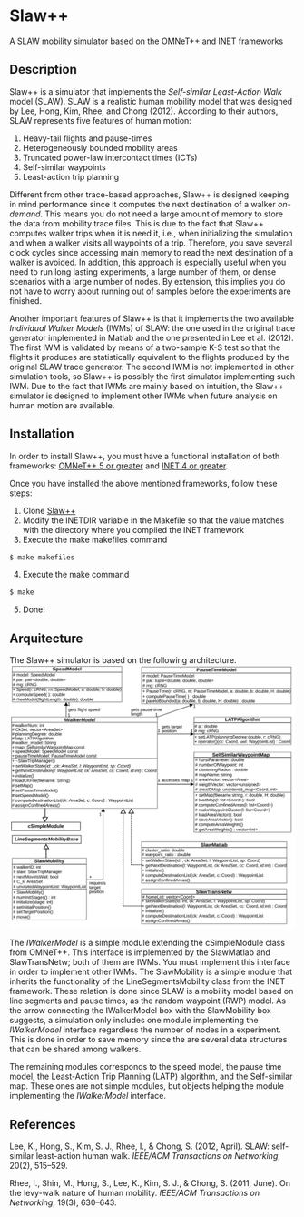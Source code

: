 # Slaw++
A SLAW mobility simulator based on the OMNeT++ and INET frameworks

## Description
Slaw++ is a simulator that implements the _Self-similar Least-Action Walk_ model (SLAW). SLAW is a realistic human mobility model that was designed by Lee, Hong, Kim, Rhee, and Chong (2012). According to their authors, SLAW represents five features of human motion:
  1. Heavy-tail flights and pause-times
  2. Heterogeneously bounded mobility areas
  3. Truncated power-law intercontact times (ICTs)
  4. Self-similar waypoints
  5. Least-action trip planning

Different from other trace-based approaches, Slaw++ is designed keeping in mind performance since it computes the next destination of a walker _on-demand_. This means you do not need a large amount of memory to store the data from mobility trace files. This is due to the fact that Slaw++ computes walker trips when it is need it, i.e., when initializing the simulation and when a walker visits all waypoints of a trip. Therefore, you save several clock cycles since accessing main memory to read the next destination of a walker is avoided. In addition, this approach is especially useful when you need to run long lasting experiments, a large number of them, or dense scenarios with a large number of nodes. By extension, this implies you do not have to worry about running out of samples before the experiments are finished.

Another important features of Slaw++ is that it implements the two available _Individual Walker Models_ (IWMs) of SLAW: the one used in the original trace generator implemented in Matlab and the one presented in Lee et al. (2012). The first IWM is validated by means of a two-sample K-S test so that the flights it produces are statistically equivalent to the flights produced by the original SLAW trace generator. The second IWM is not implemented in other simulation tools, so Slaw++ is possibly the first simulator implementing such IWM. Due to the fact that IWMs are mainly based on intuition, the Slaw++ simulator is designed to implement other IWMs when future analysis on human motion are available.

## Installation
In order to install Slaw++, you must have a functional installation of both frameworks: [OMNeT++ 5 or greater](https://omnetpp.org/download/) and [INET 4 or greater](https://inet.omnetpp.org/Download.html).

Once you have installed the above mentioned frameworks, follow these steps:
  1. Clone [Slaw++](https://github.com/Ryuuba/slaw)
  2. Modify the INETDIR variable in the Makefile so that the value matches with the directory where you compiled the INET framework
  3. Execute the make makefiles command
  ```bash
  $ make makefiles
  ```
  4. Execute the make command
  ```bash
  $ make
  ```
  5. Done!

## Arquitecture
The Slaw++ simulator is based on the following architecture. ![architecture](class.svg "Slaw++ architecture")

The _IWalkerModel_ is a simple module extending the cSimpleModule class from OMNeT++. This interface is implemented by the SlawMatlab and SlawTransNetw; both of them are IWMs. You must implement this interface in order to implement other IWMs. The SlawMobility is a simple module that inherits the functionality of the LineSegmentsMobility class from the INET framework. These relation is done since SLAW is a mobility model based on line segments and pause times, as the random waypoint (RWP) model. As the arrow connecting the IWalkerModel box with the SlawMobility box suggests, a simulation only includes one module implementing the _IWalkerModel_ interface regardless the number of nodes in a experiment. This is done in order to save memory since the are several data structures that can be shared among walkers.

The remaining modules corresponds to the speed model, the pause time model, the Least-Action Trip Planning (LATP) algorithm, and the Self-similar map. These ones are not simple modules, but objects helping the module implementing the _IWalkerModel_ interface.

## References
Lee, K., Hong, S., Kim, S. J., Rhee, I., & Chong, S.  (2012, April). SLAW: self-similar least-action human walk. _IEEE/ACM Transactions on Networking_, 20(2), 515–529.

Rhee, I., Shin, M., Hong, S., Lee, K., Kim, S. J., & Chong, S. (2011, June). On the levy-walk
nature of human mobility. _IEEE/ACM Transactions on Networking_, 19(3), 630–643.
